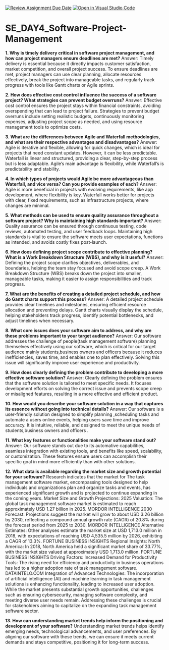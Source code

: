 [![Review Assignment Due Date](https://classroom.github.com/assets/deadline-readme-button-22041afd0340ce965d47ae6ef1cefeee28c7c493a6346c4f15d667ab976d596c.svg)](https://classroom.github.com/a/9pw6JKcu)
[![Open in Visual Studio Code](https://classroom.github.com/assets/open-in-vscode-2e0aaae1b6195c2367325f4f02e2d04e9abb55f0b24a779b69b11b9e10269abc.svg)](https://classroom.github.com/online_ide?assignment_repo_id=18695361&assignment_repo_type=AssignmentRepo)
# SE_DAY4_Software-Project-Management
**1. Why is timely delivery critical in software project management, and how can project managers ensure deadlines are met?**
Answer: Timely delivery is essential because it directly impacts customer satisfaction, market competition, and overall project success. To ensure deadlines are met, project managers can use clear planning, allocate resources effectively, break the project into manageable tasks, and regularly track progress with tools like Gantt charts or Agile sprints.

**2. How does effective cost control influence the success of a software project? What strategies can prevent budget overruns?**
Answer: Effective cost control ensures the project stays within financial constraints, avoiding overspending that can lead to project failure. Strategies to prevent budget overruns include setting realistic budgets, continuously monitoring expenses, adjusting project scope as needed, and using resource management tools to optimize costs.

**3. What are the differences between Agile and Waterfall methodologies, and what are their respective advantages and disadvantages?**
Answer: Agile is iterative and flexible, allowing for quick changes, which is ideal for projects that need constant updates. However, it can be less predictable. Waterfall is linear and structured, providing a clear, step-by-step process but is less adaptable. Agile’s main advantage is flexibility, while Waterfall’s is predictability and stability.

**4. In which types of projects would Agile be more advantageous than Waterfall, and vice versa? Can you provide examples of each?**
Answer: Agile is more beneficial in projects with evolving requirements, like app development, where flexibility is key. Waterfall works better for projects with clear, fixed requirements, such as infrastructure projects, where changes are minimal.

**5. What methods can be used to ensure quality assurance throughout a software project? Why is maintaining high standards important?**
Answer: Quality assurance can be ensured through continuous testing, code reviews, automated testing, and user feedback loops. Maintaining high standards is vital to ensure the software meets user expectations, functions as intended, and avoids costly fixes post-launch.

**6. How does defining project scope contribute to effective planning? What is a Work Breakdown Structure (WBS), and why is it useful?**
Answer: Defining the project scope clarifies objectives, deliverables, and boundaries, helping the team stay focused and avoid scope creep. A Work Breakdown Structure (WBS) breaks down the project into smaller, manageable tasks, making it easier to assign responsibilities and track progress.

**7. What are the benefits of creating a detailed project schedule, and how do Gantt charts support this process?**
Answer: A detailed project schedule provides clear timelines and milestones, ensuring efficient resource allocation and preventing delays. Gantt charts visually display the schedule, helping stakeholders track progress, identify potential bottlenecks, and adjust timelines when necessary.

**8. What core issues does your software aim to address, and why are these problems important to your target audience?**
Answer: Our software addresses the challenge of people(task management software) planning themselves effectively using our software, which is critical for our target audience mainly students,business owners and officers because it  reduces inefficiencies, saves time, and enables one to plan effectively. Solving this issue will significantly improve user experience and productivity.

**9. How does clearly defining the problem contribute to developing a more effective software solution?**
Answer: Clearly defining the problem ensures that the software solution is tailored to meet specific needs. It focuses development efforts on solving the correct issue and prevents scope creep or misaligned features, resulting in a more effective and efficient product.

**10. How would you describe your software solution in a way that captures its essence without going into technical details?**
Answer: Our software is a user-friendly solution designed to simplify planning ,scheduling tasks and automate a users online events, helping users save time and improve accuracy. It is intuitive, reliable, and designed to meet the unique needs of students,business owners and officers .

**11. What key features or functionalities make your software stand out?**
Answer: Our software stands out due to its automative capabilities, seamless integration with existing tools, and benefits like speed, scalability, or customization. These features ensure users can accomplish their specific goal in mind  more efficiently than with other solutions.

**12. What data is available regarding the market size and growth potential for your software?**
Research indicates that the market for The task management software market, encompassing tools designed to help individuals and organizations plan and organize tasks and events, has experienced significant growth and is projected to continue expanding in the coming years.
Market Size and Growth Projections:
2025 Valuation: The global task management software market is estimated to reach approximately USD 1.27 billion in 2025. 
MORDOR INTELLIGENCE
2030 Forecast: Projections suggest the market will grow to about USD 3.26 billion by 2030, reflecting a compound annual growth rate (CAGR) of 20.8% during the forecast period from 2025 to 2030. 
MORDOR INTELLIGENCE
Alternative Estimates: Other analyses estimate the market size at USD 1,713.0 million in 2018, with expectations of reaching USD 4,535.5 million by 2026, exhibiting a CAGR of 13.3%. 
FORTUNE BUSINESS INSIGHTS
Regional Insights:
North America: In 2018, North America held a significant market share of 33.77%, with the market size valued at approximately USD 1,713.0 million. 
FORTUNE BUSINESS INSIGHTS
Driving Factors:
Increased Demand for Productivity Tools: The rising need for efficiency and productivity in business operations has led to a higher adoption rate of task management software. 
DATAINTELO.COM
Integration of Advanced Technologies: The incorporation of artificial intelligence (AI) and machine learning in task management solutions is enhancing functionality, leading to increased user adoption. 
While the market presents substantial growth opportunities, challenges such as ensuring cybersecurity, managing software complexity, and meeting diverse user needs remain. Addressing these challenges is crucial for stakeholders aiming to capitalize on the expanding task management software sector.

**13. How can understanding market trends help inform the positioning and development of your software?**
Understanding market trends helps identify emerging needs, technological advancements, and user preferences. By aligning our software with these trends, we can ensure it meets current demands and stays competitive, positioning it for long-term success.

